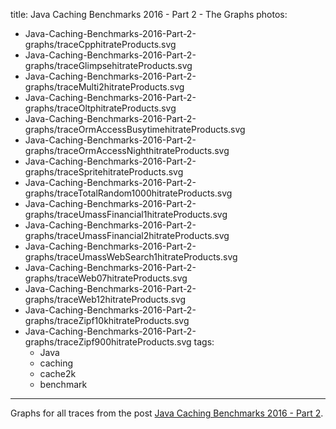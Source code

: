 title: Java Caching Benchmarks 2016 - Part 2 - The Graphs
photos: 
- Java-Caching-Benchmarks-2016-Part-2-graphs/traceCpphitrateProducts.svg
- Java-Caching-Benchmarks-2016-Part-2-graphs/traceGlimpsehitrateProducts.svg
- Java-Caching-Benchmarks-2016-Part-2-graphs/traceMulti2hitrateProducts.svg
- Java-Caching-Benchmarks-2016-Part-2-graphs/traceOltphitrateProducts.svg
- Java-Caching-Benchmarks-2016-Part-2-graphs/traceOrmAccessBusytimehitrateProducts.svg
- Java-Caching-Benchmarks-2016-Part-2-graphs/traceOrmAccessNighthitrateProducts.svg
- Java-Caching-Benchmarks-2016-Part-2-graphs/traceSpritehitrateProducts.svg
- Java-Caching-Benchmarks-2016-Part-2-graphs/traceTotalRandom1000hitrateProducts.svg
- Java-Caching-Benchmarks-2016-Part-2-graphs/traceUmassFinancial1hitrateProducts.svg
- Java-Caching-Benchmarks-2016-Part-2-graphs/traceUmassFinancial2hitrateProducts.svg
- Java-Caching-Benchmarks-2016-Part-2-graphs/traceUmassWebSearch1hitrateProducts.svg
- Java-Caching-Benchmarks-2016-Part-2-graphs/traceWeb07hitrateProducts.svg
- Java-Caching-Benchmarks-2016-Part-2-graphs/traceWeb12hitrateProducts.svg
- Java-Caching-Benchmarks-2016-Part-2-graphs/traceZipf10khitrateProducts.svg
- Java-Caching-Benchmarks-2016-Part-2-graphs/traceZipf900hitrateProducts.svg
tags:
  - Java
  - caching
  - cache2k
  - benchmark
---

Graphs for all traces from the post [Java Caching Benchmarks 2016 - Part 2](/2016/05/09/Java-Caching-Benchmarks-2016-Part-2.html).